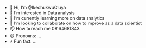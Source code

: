 - 👋 Hi, I’m @IkechukwuOtuya
- 👀 I’m interested in Data analysis
- 🌱 I’m currently learning more on data analytics
- 💞️ I’m looking to collaborate on how to improve as a data scientist
- 📫 How to reach me 08164681843
- 😄 Pronouns: ...
- ⚡ Fun fact: ...

<!---
IkechukwuOtuya/IkechukwuOtuya is a ✨ special ✨ repository because its `README.md` (this file) appears on your GitHub profile.
You can click the Preview link to take a look at your changes.
--->
